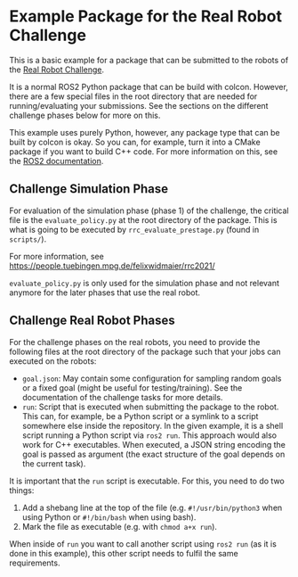 Example Package for the Real Robot Challenge
============================================

This is a basic example for a package that can be submitted to the robots of
the [Real Robot Challenge](https://real-robot-challenge.com).

It is a normal ROS2 Python package that can be build with colcon.  However,
there are a few special files in the root directory that are needed for
running/evaluating your submissions.  See the sections on the different
challenge phases below for more on this.

This example uses purely Python, however, any package type that can be built
by colcon is okay.  So you can, for example, turn it into a CMake package if you
want to build C++ code.  For more information on this, see the [ROS2
documentation](https://docs.ros.org/en/foxy/Tutorials/Creating-Your-First-ROS2-Package.html).


Challenge Simulation Phase
--------------------------

For evaluation of the simulation phase (phase 1) of the challenge, the critical
file is the `evaluate_policy.py` at the root directory of the package.  This is
what is going to be executed by `rrc_evaluate_prestage.py` (found in
`scripts/`).

For more information, see https://people.tuebingen.mpg.de/felixwidmaier/rrc2021/

`evaluate_policy.py` is only used for the simulation phase and not relevant
anymore for the later phases that use the real robot.


Challenge Real Robot Phases
---------------------------

For the challenge phases on the real robots, you need to provide the following
files at the root directory of the package such that your jobs can executed on
the robots:

- `goal.json`:  May contain some configuration for sampling random goals or a
  fixed goal (might be useful for testing/training).  See the documentation of
  the challenge tasks for more details.
- `run`:  Script that is executed when submitting the package to the robot.
  This can, for example, be a Python script or a symlink to a script somewhere
  else inside the repository.  In the given example, it is a shell script
  running a Python script via `ros2 run`.  This approach would also work for C++
  executables.  When executed, a JSON string encoding the goal is passed as
  argument (the exact structure of the goal depends on the current task).

It is important that the `run` script is executable.  For this, you need to do
two things:

1. Add a shebang line at the top of the file (e.g. `#!/usr/bin/python3` when
   using Python or `#!/bin/bash` when using bash).
2. Mark the file as executable (e.g. with `chmod a+x run`).

When inside of `run` you want to call another script using `ros2 run` (as it is
done in this example), this other script needs to fulfil the same requirements.
